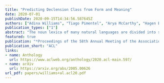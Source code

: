 ```yaml
---
title: "Predicting Declension Class from Form and Meaning"
date: 2020-07-01
publishDate: 2020-09-15T14:34:56.587645Z
authors: ["Adina Williams", "Tiago Pimentel", "Arya McCarthy", "Hagen Blix", "Eleanor Chodroff", "Ryan Cotterell"]
publication_types: ["1"]
abstract: "The noun lexica of many natural languages are divided into several declension classes with characteristic morphological properties. Class membership is far from deterministic, but the phonological form of a noun and/or its meaning can often provide imperfect clues. Here, we investigate the strength of those clues. More specifically, we operationalize this by measuring how much information, in bits, we can glean about declension class from knowing the form and/or meaning of nouns. We know that form and meaning are often also indicative of grammatical gender &mdash; which, as we quantitatively verify, can itself share information with declension class &mdash; so we also control for gender. We find for two Indo-European languages (Czech and German) that form and meaning respectively share significant amounts of information with class (and contribute additional information above and beyond gender). The three-way interaction between class, form, and meaning (given gender) is also significant. Our study is important for two reasons: First, we introduce a new method that provides additional quantitative support for a classic linguistic finding that form and meaning are relevant for the classification of nouns into declensions. Secondly, we show not only that individual declensions classes vary in the strength of their clues within a language, but also that these variations themselves vary across languages. The code is publicly available at https://github.com/rycolab/declension-mi."
featured: true
publication: "*Proceedings of the 58th Annual Meeting of the Association for Computational Linguistics*"
publication_short: "ACL"
links:
- name: Anthology
  url: https://www.aclweb.org/anthology/2020.acl-main.597/
- name: arXiv
  url: https://arxiv.org/abs/2005.00626
url_pdf: papers/williams+al.acl20.pdf
---
```


